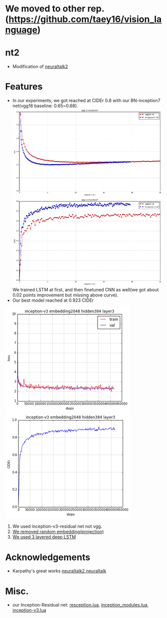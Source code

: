 
# We moved to other rep. (https://github.com/taey16/vision_language)
# nt2
- Modification of [neuraltalk2](https://github.com/karpathy/neuraltalk2)

# Features
- In our experiments, we got reached at CIDEr 0.8 with our BN-inception7 net(vgg16 baseline: 0.65~0.68). 
![alt tag](https://github.com/taey16/nt2/blob/master/logs/nt2_vgg_inception_loss.png)
![alt tag](https://github.com/taey16/nt2/blob/master/logs/nt2_vgg_inception_CIDEr.png)
We trained LSTM at first, and then finetuned CNN as well(we got about 0.02 points improvement but missing above curve). 
- Our best model reached at 0.923 CIDEr

![alt tag](https://github.com/taey16/nt2/blob/master/logs/nt2_loss_inception-v3_embedding2048_hidden384_layer3.png)
![alt tag](https://github.com/taey16/nt2/blob/master/logs/nt2_CIDEr_inception-v3_embedding2048_hidden384_layer3.png)

1. We used inception-v3-residual net not vgg. 
2. [We removed random embedding(projection)](https://github.com/taey16/nt2/blob/master/misc/net_utils.lua#L28-L32)
3. [We used 3 layered deep LSTM](https://github.com/taey16/nt2/blob/master/models/LanguageModel.lua#L23)

# Acknowledgements
- Karpathy's great works [neuraltalk2](https://github.com/karpathy/neuraltalk2),[neuraltalk](https://github.com/karpathy/neuraltalk)

# Misc.
- our Inception-Residual net: [resception.lua](https://github.com/taey16/image-encoder/blob/master/models/resception.lua), [inception_modules.lua](https://github.com/taey16/image-encoder/blob/master/models/inception_module.lua), [inception-v3.lua](https://github.com/taey16/image-encoder/blob/master/models/inception_v3.lua)

